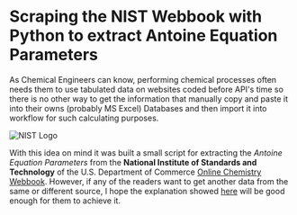 # Scraping the NIST Webbook with Python to extract Antoine Equation Parameters

As Chemical Engineers can know, performing chemical processes often needs them to use tabulated data on websites coded before API's time so there is no other way to get the information that manually copy and paste it into their owns (probably MS Excel) Databases and then import it into workflow for such calculating purposes. 

![NIST Logo](D:/OneDrive/Documents/GitHub/NIST-web-book-scrapping/img/nist.png)

With this idea on mind it was built a small script for extracting the *Antoine Equation Parameters* from the **National Institute of Standards and Technology** of  the U.S. Department of Commerce [Online Chemistry Webbook](https://webbook.nist.gov/chemistry/). However, if any of the readers want to get another data from the same or different source, I hope the explanation showed [here]() will be good enough for them to achieve it.
